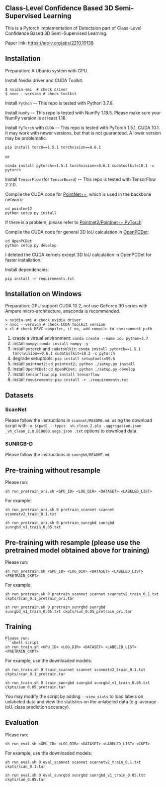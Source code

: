 ## Class-Level Confidence Based 3D Semi-Supervised Learning
This is a Pytorch implementation of Detectaion part of Class-Level Confidence Based 3D Semi-Supervised Learning.

Paper link: https://arxiv.org/abs/2210.10138



## Installation

Preparation: A Ubuntu system with GPU.

Install Nvidia driver and CUDA Toolkit.
```
$ nvidia-smi  # check driver
$ nvcc --version # check toolkit
```

Install `Python` -- This repo is tested with Python 3.7.6.

Install `NumPy` -- This repo is tested with NumPy 1.18.5. Please make sure your NumPy version is at least 1.18.

Install `PyTorch` with `CUDA` -- This repo is tested with 
PyTorch 1.5.1, CUDA 10.1. It may work with newer versions, 
but that is not guaranteed. A lower version may be problematic.
```
pip install torch==1.5.1 torchvision==0.6.1
```
or
```
conda install pytorch==1.5.1 torchvision==0.6.1 cudatoolkit=10.1 -c pytorch
```

Install `TensorFlow` (for `TensorBoard`) -- This repo is tested with TensorFlow 2.2.0.

Compile the CUDA code for [PointNet++](https://arxiv.org/abs/1706.02413), which is used in the backbone network:
```
cd pointnet2
python setup.py install
```

If there is a problem, please refer to [Pointnet2/Pointnet++ PyTorch](https://github.com/erikwijmans/Pointnet2_PyTorch#building-only-the-cuda-kernels)

Compile the CUDA code for general 3D IoU calculation in [OpenPCDet](https://github.com/open-mmlab/OpenPCDet):
```
cd OpenPCDet
python setup.py develop
```

I deleted the CUDA kernels except 3D IoU calculation in OpenPCDet
for faster installation.

Install dependencies:
```
pip install -r requirements.txt
```

## Installation on Windows
Preparation: GPU support CUDA 10.2, not use GeForce 30 series with Ampere micro-architecture, anaconda is recommended.
```
> nvidia-smi # check nvidia driver
> nvcc --version # check CUDA Toolkit version
> cl # check MSVC compiler, if no, add compile to environment path
```

1. create a virtual environment: `conda create --name iou python=3.7`
2. install `numpy`: `conda install numpy -y`
3. install `pytorch` and `cudatoolkit`: `conda install pytorch==1.5.1 torchvision==0.6.1 cudatoolkit=10.2 -c pytorch`
4. degrade setuptools: `pip install setuptools=59.6`
5. install `pointnet2`: `cd pointnet2; python ./setup.py install`
6. install `OpenPCDet`: `cd OpenPCDet; python ./setup.py develop`
7. install `tensorflow`: `pip install tensorflow` 
8. install `requirements`: `pip install -r ./requirements.txt`

## Datasets

### ScanNet
Please follow the instructions in `scannet/README.md`. using the download script with 
`-o $(pwd) --types _vh_clean_2.ply .aggregation.json _vh_clean_2.0.010000.segs.json .txt` options to download data. 
### SUNRGB-D
Please follow the instructions in `sunrgbd/README.md`. 

## Pre-training without resample

Please run:
```shell script
sh run_pretrain_ori.sh <GPU_ID> <LOG_DIR> <DATASET> <LABELED_LIST>
```

For example:
```shell script
sh run_pretrain_ori.sh 0 pretrain_scannet scannet scannetv2_train_0.1.txt
``` 

```shell script
sh run_pretrain_ori.sh 0 pretrain_sunrgbd sunrgbd sunrgbd_v1_train_0.05.txt
``` 

## Pre-training with resample (please use the pretrained model obtained above for training)

Please run:
```shell script
sh run_pretrain.sh <GPU_ID> <LOG_DIR> <DATASET> <LABELED_LIST> <PRETRAIN_CKPT>
```

For example:
```shell script
sh run_pretrain.sh 0 pretrain_scannet scannet scannetv2_train_0.1.txt ckpts/scan_0.1_pretrain_ori.tar
``` 

```shell script
sh run_pretrain.sh 0 pretrain_sunrgbd sunrgbd sunrgbd_v1_train_0.05.txt ckpts/sun_0.05_pretrain_ori.tar

```
## Training
```
Please run:
```shell script
sh run_train.sh <GPU_ID> <LOG_DIR> <DATASET> <LABELED_LIST> <PRETRAIN_CKPT>
```

For example, use the downloaded models:
```shell script
sh run_train.sh 0 train_scannet scannet scannetv2_train_0.1.txt ckpts/scan_0.1_pretrain.tar
``` 

```shell script
sh run_train.sh 0 train_sunrgbd sunrgbd sunrgbd_v1_train_0.05.txt ckpts/sun_0.05_pretrain.tar
``` 
You may modify the script by adding `--view_stats`  to load labels on unlabeled data and view the statistics on the unlabeled data (e.g. average IoU, class prediction accuracy).


## Evaluation

Please run:
```shell script
sh run_eval.sh <GPU_ID> <LOG_DIR> <DATASET> <LABELED_LIST> <CKPT>
```

For example, use the downloaded models:
```shell script
sh run_eval.sh 0 eval_scannet scannet scannetv2_train_0.1.txt ckpts/scan_0.1.tar
``` 

```shell script
sh run_eval.sh 0 eval_sunrgbd sunrgbd sunrgbd_v1_train_0.05.txt ckpts/sun_0.05.tar

